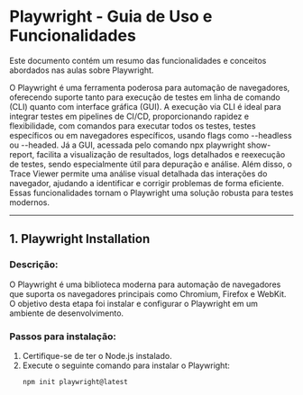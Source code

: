# Playwright - Guia de Uso e Funcionalidades

Este documento contém um resumo das funcionalidades e conceitos abordados nas aulas sobre Playwright.

O Playwright é uma ferramenta poderosa para automação de navegadores, oferecendo suporte tanto para execução de testes em linha de comando (CLI) quanto com interface gráfica (GUI). A execução via CLI é ideal para integrar testes em pipelines de CI/CD, proporcionando rapidez e flexibilidade, com comandos para executar todos os testes, testes específicos ou em navegadores específicos, usando flags como --headless ou --headed. Já a GUI, acessada pelo comando npx playwright show-report, facilita a visualização de resultados, logs detalhados e reexecução de testes, sendo especialmente útil para depuração e análise. Além disso, o Trace Viewer permite uma análise visual detalhada das interações do navegador, ajudando a identificar e corrigir problemas de forma eficiente. Essas funcionalidades tornam o Playwright uma solução robusta para testes modernos.

---

## 1. Playwright Installation

### Descrição:
O Playwright é uma biblioteca moderna para automação de navegadores que suporta os navegadores principais como Chromium, Firefox e WebKit. O objetivo desta etapa foi instalar e configurar o Playwright em um ambiente de desenvolvimento.

### Passos para instalação:
1. Certifique-se de ter o Node.js instalado.
2. Execute o seguinte comando para instalar o Playwright:
   ```bash
   npm init playwright@latest


